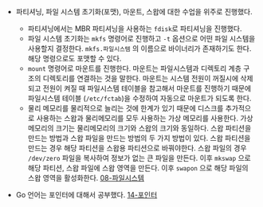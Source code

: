 - 파티셔닝, 파일 시스템 초기화(포맷), 마운트, 스왑에 대한 수업을 위주로 진행했다.
	- 파티셔닝에서는 MBR 파티셔닝을 사용하는 `fdisk`로  파티셔닝을 진행했다.
	- 파일 시스템 초기화는 `mkfs` 명령어로 진행하고 `-t` 옵션으로 어떤 파일 시스템을 사용할지 결정한다. `mkfs.파일시스템` 의 이름으로 바이너리가 존재하기도 한다. 해당 명령으로도 포맷할 수 있다.
	- `mount` 명령어로 마운트를 진행한다. 마운트는 파일시스템과 디렉토리 계층 구조의 디렉토리를 연결하는 것을 말한다. 마운트는 시스템 전원이 꺼질시에 삭제되고 전원이 켜질 때 파일시스템 테이블을 참고해서 마운트를 진행하기 때문에 파일시스템 테이블 (`/etc/fctab`)을 수정하여 자동으로 마운트가 되도록 한다.
	- 물리 메모리를 물리적으로 늘리는 것에 한계가 있기 때문에 디스크를 추가적으로 사용하는 스왑과 물리메모리를 모두 사용하는 가상 메모리를 사용한다. 가상 메모리의 크기는 물리메모리의 크기와 스왑의 크기와 동일하다. 스왑 파티션을 만드는 방법과 스왑 파일을 만드는 방법의 두 가지 방법이 있다. 스왑 파티션을 만드는 경우 해당 파티션을 스왑용 파티션으로 바꿔야한다. 스왑 파일의 경우 `/dev/zero` 파일을 복사하여 정보가 없는 큰 파일을 만든다. 이후 `mkswap` 으로 해당 파티션, 스왑 파일에 스왑 영역을 만든다. 이후 `swapon` 으로 해당 파일의 스왑 영역을 활성화한다.
[08-파일시스템](../02.리눅스/08-파일시스템.md)

- Go 언어는 포인터에 대해서 공부했다.
[14-포인터](../../../Book/Tucker의%20Go%20언어%20프로그래밍/14-포인터.md)

